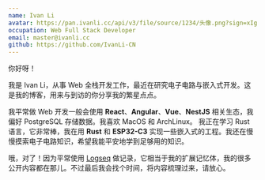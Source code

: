```yaml
---
name: Ivan Li
avatar: https://pan.ivanli.cc/api/v3/file/source/1234/头像.png?sign=xIgy54DyFRYupxjZJbK02HmpKX8C53YR-O0I18Rxm70%3D%3A0
occupation: Web Full Stack Developer
email: master@ivanli.cc
github: https://github.com/IvanLi-CN
---
```


你好呀！

我是 Ivan Li，从事 Web 全栈开发工作，最近在研究电子电路与嵌入式开发。这是我的博客，用来与到访的你分享我的繁星点点。

我平常做 Web 开发一般会使用 **React**、**Angular**、**Vue**、**NestJS** 相关生态，我偏好 PostgreSQL 存储数据。我喜欢 MacOS 和 ArchLinux。
我正在学习 Rust 语言，它非常棒，我在用 **Rust** 和 **ESP32-C3** 实现一些嵌入式的工程。我还在慢慢摸索电子电路知识，希望我能平安地学到足够用的知识。

哦，对了！因为平常使用 [Logseq](https://notes.ivanli.cc/) 做记录，它相当于我的扩展记忆体，我的很多公开内容都在那儿。不过最后我会找个时间，将内容梳理过来，请放心。
